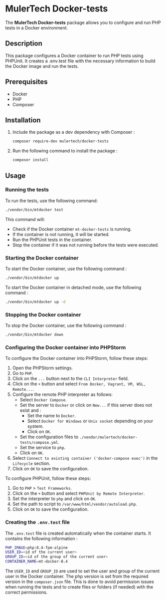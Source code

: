 # MulerTech Docker-tests

The **MulerTech Docker-tests** package allows you to configure and run PHP tests in a Docker environment.

## Description

This package configures a Docker container to run PHP tests using PHPUnit. It creates a .env.test file with the necessary information to build the Docker image and run the tests.

## Prerequisites

- Docker
- PHP
- Composer

## Installation

1. Include the package as a dev dependency with Composer :

    ```sh
    composer require-dev mulertech/docker-tests
    ```

2. Run the following command to install the package :

    ```sh
    composer install
    ```

## Usage

### Running the tests

To run the tests, use the following command:

```sh
./vendor/bin/mtdocker test
```

This command will:  
- Check if the Docker container `mt-docker-tests` is running.
- If the container is not running, it will be started.
- Run the PHPUnit tests in the container.
- Stop the container if it was not running before the tests were executed.

### Starting the Docker container

To start the Docker container, use the following command :

```sh
./vendor/bin/mtdocker up
```

To start the Docker container in detached mode, use the following command :

```sh
./vendor/bin/mtdocker up -d
```

### Stopping the Docker container

To stop the Docker container, use the following command :

```sh
./vendor/bin/mtdocker down
```

### Configuring the Docker container into PHPStorm

To configure the Docker container into PHPStorm, follow these steps:

1. Open the PHPStorm settings.
2. Go to `PHP`.
3. Click on the `...` button next to the `CLI Interpreter` field.
4. Click on the `+` button and select `From Docker, Vagrant, VM, WSL, Remote...`.
5. Configure the remote PHP interpreter as follows:
    - Select `Docker Compose`.
    - Set the server to `Docker` or click on `New...` if this server does not exist and :
        - Set the name to `Docker`.
        - Select `Docker for Windows` or `Unix socket` depending on your system.
        - Click on `OK`.
    - Set the configuration files to `./vendor/mulertech/docker-tests/compose.yml`.
    - Set the service to `php`.
    - Click on `OK`.
6. Select `Connect to existing container ('docker-compose exec')` in the `Lifecycle` section.
7. Click on `OK` to save the configuration.

To configure PHPUnit, follow these steps:

1. Go to `PHP` > `Test Frameworks`.
2. Click on the `+` button and select `PHPUnit by Remote Interpreter`.
3. Set the interpreter to `php` and click on `OK`.
4. Set the path to script to `/var/www/html/vendor/autoload.php`.
5. Click on `OK` to save the configuration.

### Creating the `.env.test` file

The `.env.test` file is created automatically when the container starts. It contains the following information :

```sh
PHP_IMAGE=php:8.4-fpm-alpine
USER_ID=<id of the current user>
GROUP_ID=<id of the group of the current user>
CONTAINER_NAME=mt-docker-8.4
```

The `USER_ID` and `GROUP_ID` are used to set the user and group of the current user in the Docker container.
The php version is set from the required version in the `composer.json` file.
This is done to avoid permission issues when running the tests and to create files or folders (if needed) with the correct permissions.